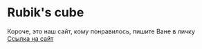 # Rubik's cube
Короче, это наш сайт, кому понравилось, пишите Ване в личку\
[Ссылка на сайт](https://vankad24.github.io/rubiks_cube/html/index.html)
